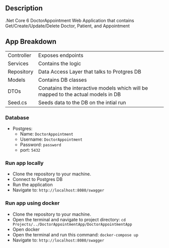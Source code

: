 ## Description
.Net Core 6 DoctorAppointment Web Application that contains Get/Create/Update/Delete Doctor, Patient, and Appointment

## App Breakdown

|                    |                                                                                                                                                                                                                                                                  |
| -------------------|--------------------------------------------------------------------------------------|
| Controller         | Exposes endpoints                                                                    |
| Services           | Contains the logic                                                                   |
| Repository         | Data Access Layer that talks to Protgres DB                                          |
| Models             | Contains DB classes                                                                  |
| DTOs               | Conatains the interactive models which will be mapped to the actual models in DB     |
| Seed.cs            | Seeds data to the DB on the intial run                                               |

### Database
- Postgres:
  - Name: `DoctorAppointment`
  - Username: `DoctorAppointment`
  - Password: `password`
  - port: `5432`


### Run app locally
- Clone the repository to your machine.
- Connect to Postgres DB
- Run the application
- Navigate to: `http://localhost:8080/swagger`


### Run app using docker
- Clone the repository to your machine.
- Open the terminal and navigate to project directory: `cd Projects/../DoctorAppointmentApp/DoctorAppointmentApp`
- Open docker
- Open the terminal and run this command: `docker-compose up`
- Navigate to: `http://localhost:8080/swagger`



